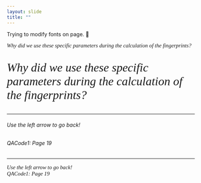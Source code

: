 ```yaml
---
layout: slide
title: ""
---
```

Trying to modify fonts on page. 🙂

[comment]: # (Notes)
[comment]: # (Intro Page)
[comment]: # ('[comment]: #' to create comments')
[comment]: # (<H^> to <H1> controls font size, ####### also works)
[comment]: # (Use <H1> to <h6> to descrease font)
[comment]: # (<br /> for a hard retun, some can use double space bar)
[comment]: # (<!---xxx--->  in line comments)

<p style="font-family: times, serif; font-size:11pt; font-style:italic">
    Why did we use these specific parameters during the calculation of the fingerprints?
</p>

<p style="font-family: times, serif; font-size:24pt; font-style:italic">
    Why did we use these specific parameters during the calculation of the fingerprints?
</p>

<HR>
<H6>Use the left arrow to go back!<H6> <!---in line comments--->
<H6>QACode1: Page 19<H6>  <!---in line comments--->
<HR>
<p style="font-family: times, serif; font-size:11pt; font-style:italic">
Use the left arrow to go back!<br /> 
QACode1: Page 19
</p>
    

